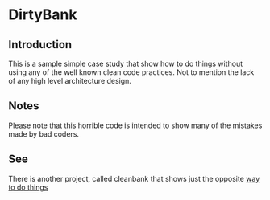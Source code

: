 # DirtyBank
## Introduction
This is a sample simple case study that show how to do things without using any of the well known clean code practices. Not to 
mention the lack of any high level architecture design.

## Notes
Please note that this horrible code  is intended to show
many of the mistakes made by bad coders.

## See
There is another project, called cleanbank that shows just the opposite [way to do things](https://github.com/pxai/cleanbank "Clean Bank")